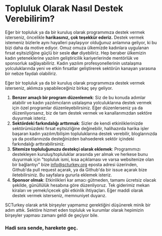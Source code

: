 # Topluluk Olarak Nasıl Destek Verebilirim?

Eğer bir topluluk ya da bir kuruluş olarak programımıza destek vermek isterseniz, öncelikle **harikasınız, çok teşekkür ederiz.** Destek vermek istemeniz bizlerle aynı hayalleri paylaşıyor olduğunuz anlamına geliyor, ki bu bizi daha da motive ediyor. Omuz omuza ülkemizde kadınlara uygulanan fırsat eşitsizliğine güçlü bir sesle **dur** diyebiliriz. Hep beraber ülkemizin kadın yeteneklerine yazılım geliştiricilik kariyerlerinde mentörlük ve sponsorluk sağlayabiliriz. Kadın yazılım profesyonellerinin ustalaşma yolculuklarında yeni ve etkin fırsatlar geliştirerek sektörün kanayan yarasına bir nebze faydalı olabiliriz.

Eğer bir topluluk ya da bir kuruluş olarak programımıza destek vermek isterseniz, aklımıza yapabileceğiniz birkaç şey geliyor.

1. **Benzer amaçlı bir program düzenlemek**: Siz de bu konuda adımlar atabilir ve kadın yazılımcıların ustalaşma yolculuklarına destek vermek için özel programlar düzenleyebilirsiniz. Eğer düzenlerseniz ya da düzenliyorsanız, biz de tam destek vermek ve kanallarımızdan sektöre duyurmak isteriz.
2. **Sektördeki farkındalığı arttırmak**: Sizler de kendi etkinliklerinizde sektörümüzdeki fırsat eşitsizliğine değinebilir, halihazırda harika işler başaran kadın yazılım/bilişim topluluklarına destek verebilir, bloglarınızda ya da postlarınızda desteğinizden bahsederek sektör içindeki farkındalığı arttırabilirsiniz.
3. **Sitemize topluluğunuzu destekçi olarak eklemek**: Programımızı destekleyen kuruluş/topluluklar arasında yer almak ve herkese bunu duyurmak için "topluluk ismi, kısa açıklaması ve varsa websitenize olan bir bağlantıyı" bize info@scturkey.org eposta adresi üzerinden, Github'da pull request açarak, ya da Github'da bir issue açarak bize iletebilirsiniz. Bu sayfalara gururla eklemek isteriz.
4. **Sponsor olmak**: Etkinlikleri kar amacı gütmeden, tamamı ücretsiz olacak şekilde, günüllülük hesabına göre düzenliyoruz. Tek giderimiz mekan kiraları ve yemek/içecek gibi etkinlik ihtiyaçları. Eğer maddi olarak destek vermek isterseniz, memnuniyet duyarız.

SCTurkey olarak artık birşeyler yapmamız gerektiğini düşünerek minik bir adım attık. Sektöre hizmet eden topluluk ve kurumlar olarak hepimizin birşeyler yapması zamanı geldi de geçiyor bile. 

### Hadi sıra sende, harekete geç. 
